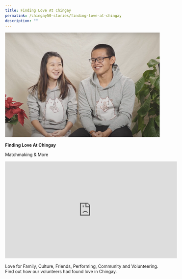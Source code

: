 ```yaml
---
title: Finding Love At Chingay
permalink: /chingay50-stories/finding-love-at-chingay
description: ""
---
```

![finding love at chingay](/images/Chingay50%20Stories/finding%20love%20at%20chingay.png)


**Finding Love At Chingay**

Matchmaking & More

<iframe width="560" height="315" src="https://www.youtube.com/embed/QGwJJRqBJUE" title="YouTube video player" frameborder="0" allow="accelerometer; autoplay; clipboard-write; encrypted-media; gyroscope; picture-in-picture" allowfullscreen></iframe>

Love for Family, Culture, Friends, Performing, Community and Volunteering. Find out how our volunteers had found love in Chingay.
